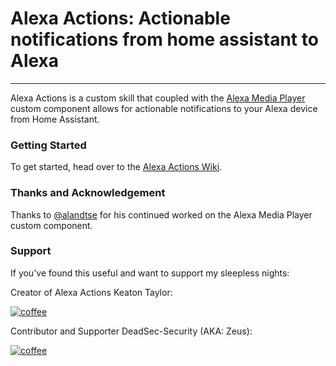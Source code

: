 # Alexa Actions: Actionable notifications from home assistant to Alexa

---

Alexa Actions is a custom skill that coupled with the [Alexa Media Player](https://github.com/custom-components/alexa_media_player/) custom component allows for actionable notifications to your Alexa device from Home Assistant.

### Getting Started
To get started, head over to the [Alexa Actions Wiki](https://github.com/keatontaylor/alexa-actions/wiki).


### Thanks and Acknowledgement

Thanks to [@alandtse](https://github.com/alandtse) for his continued worked on the Alexa Media Player custom component.


### Support

If you've found this useful and want to support my sleepless nights:

Creator of Alexa Actions Keaton Taylor:

[![coffee](https://www.buymeacoffee.com/assets/img/custom_images/orange_img.png)](https://www.buymeacoffee.com/ogFeLZl)

Contributor and Supporter DeadSec-Security (AKA: Zeus):

[![coffee](https://www.buymeacoffee.com/assets/img/custom_images/orange_img.png)](https://www.buymeacoffee.com/zeus500k)
